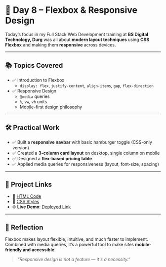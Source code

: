 # 🧱 Day 8 – Flexbox & Responsive Design

Today’s focus in my Full Stack Web Development training at **BS Digital Technology, Durg** was all about **modern layout techniques** using **CSS Flexbox** and making them **responsive** across devices.

---

## 📚 Topics Covered

- ✅ Introduction to Flexbox
  - `display: flex`, `justify-content`, `align-items`, `gap`, `flex-direction`
- ✅ Responsive Design
  - `@media` queries
  - `%`, `vw`, `vh` units
  - Mobile-first design philosophy

---

## 🛠️ Practical Work

- ✅ Built a **responsive navbar** with basic hamburger toggle (CSS-only version)
- ✅ Created a **3-column card layout** on desktop, single column on mobile
- ✅ Designed a **flex-based pricing table**
- ✅ Applied media queries for responsiveness (layout, font-size, spacing)

---

## 🔗 Project Links

- 📄 [HTML Code](./code/index.html)  
- 🎨 [CSS Styles](./code/styles.css)  
- 🌐 **Live Demo**: [Deployed Link](https://1320.onecompiler.app/)

---

## 💬 Reflection

Flexbox makes layout flexible, intuitive, and much faster to implement. Combined with media queries, it’s a powerful tool to make sites **mobile-friendly and accessible**.

> _“Responsive design is not a feature — it's a necessity.”_

